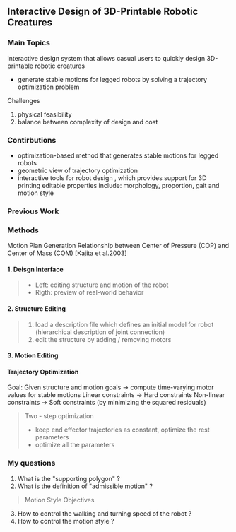 ## Interactive Design of 3D-Printable Robotic Creatures
### Main Topics
interactive design system that allows casual users to quickly design 3D-printable robotic creatures
- generate stable motions for legged robots by solving a trajectory optimization problem

Challenges
1. physical feasibility
2. balance between complexity of design and cost

### Contirbutions
- optimization-based method that generates stable motions for legged robots
- geometric view of trajectory optimization 
- interactive tools for robot design , which provides support for 3D printing
editable properties include: morphology, proportion, gait and motion style 

### Previous Work
 
### Methods
Motion Plan Generation
Relationship between Center of Pressure (COP) and Center of Mass (COM) [Kajita et al.2003]


#### 1. Deisgn Interface
> - Left: editing structure and motion of the robot
> - Rigth: preview of real-world behavior

#### 2. Structure Editing
> 1. load a description file which defines an initial model for robot (hierarchical description of joint connection)
> 2. edit the structure by adding / removing motors

#### 3. Motion Editing

#### Trajectory Optimization
Goal: Given structure and motion goals -> compute time-varying motor values for stable motions
Linear constraints -> Hard constraints
Non-linear constraints -> Soft constraints (by minimizing the squared residuals)
> Two - step optimization
> - keep end effector trajectories as constant, optimize the rest parameters
> - optimize all the parameters

### My questions
1. What is the "supporting polygon" ?
2. What is the definition of "admissible motion" ?
> Motion Style Objectives
3. How to control the walking and turning speed of the robot ?
4. How to control the motion style ?
